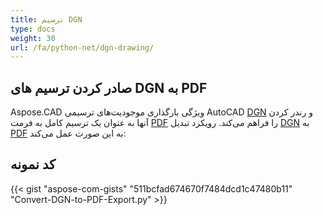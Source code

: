```yaml
---
title: ترسیم DGN
type: docs
weight: 30
url: /fa/python-net/dgn-drawing/
---
```


## **صادر کردن ترسیم های DGN به PDF**

Aspose.CAD ویژگی بارگذاری موجودیت‌های ترسیمی AutoCAD [DGN](https://docs.fileformat.com/cad/dgn/) و رندر کردن آنها به عنوان یک ترسیم کامل به فرمت [PDF](https://docs.fileformat.com/pdf/) را فراهم می‌کند. رویکرد تبدیل [DGN](https://docs.fileformat.com/cad/dgn/) به [PDF](https://docs.fileformat.com/pdf/) به این صورت عمل می‌کند:

## کد نمونه

{{< gist "aspose-com-gists" "511bcfad674670f7484dcd1c47480b11" "Convert-DGN-to-PDF-Export.py" >}}
